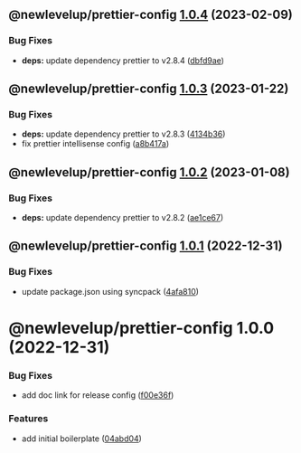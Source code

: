 ## @newlevelup/prettier-config [1.0.4](https://github.com/newlevelup/config/compare/@newlevelup/prettier-config@1.0.3...@newlevelup/prettier-config@1.0.4) (2023-02-09)


### Bug Fixes

* **deps:** update dependency prettier to v2.8.4 ([dbfd9ae](https://github.com/newlevelup/config/commit/dbfd9aefdb987a6658403daa8eb19b6da12e9642))

## @newlevelup/prettier-config [1.0.3](https://github.com/newlevelup/config/compare/@newlevelup/prettier-config@1.0.2...@newlevelup/prettier-config@1.0.3) (2023-01-22)


### Bug Fixes

* **deps:** update dependency prettier to v2.8.3 ([4134b36](https://github.com/newlevelup/config/commit/4134b362b90a13d73269782dd9196237444d89c3))
* fix prettier intellisense config ([a8b417a](https://github.com/newlevelup/config/commit/a8b417aa36f9352698bdf1fa4f6fbe05978c8247))

## @newlevelup/prettier-config [1.0.2](https://github.com/newlevelup/config/compare/@newlevelup/prettier-config@1.0.1...@newlevelup/prettier-config@1.0.2) (2023-01-08)


### Bug Fixes

* **deps:** update dependency prettier to v2.8.2 ([ae1ce67](https://github.com/newlevelup/config/commit/ae1ce671a5010fa3781f17c8ba26c0fd909fc057))

## @newlevelup/prettier-config [1.0.1](https://github.com/newlevelup/config/compare/@newlevelup/prettier-config@1.0.0...@newlevelup/prettier-config@1.0.1) (2022-12-31)


### Bug Fixes

* update package.json using syncpack ([4afa810](https://github.com/newlevelup/config/commit/4afa810624c2b0b8483a9c07de1f7b9e4628c5b3))

# @newlevelup/prettier-config 1.0.0 (2022-12-31)


### Bug Fixes

* add doc link for release config ([f00e36f](https://github.com/newlevelup/config/commit/f00e36feb42fb00c116136d8aa62848be5998918))


### Features

* add initial boilerplate ([04abd04](https://github.com/newlevelup/config/commit/04abd040bc0501f9202853794aea884aa0d31b0c))
